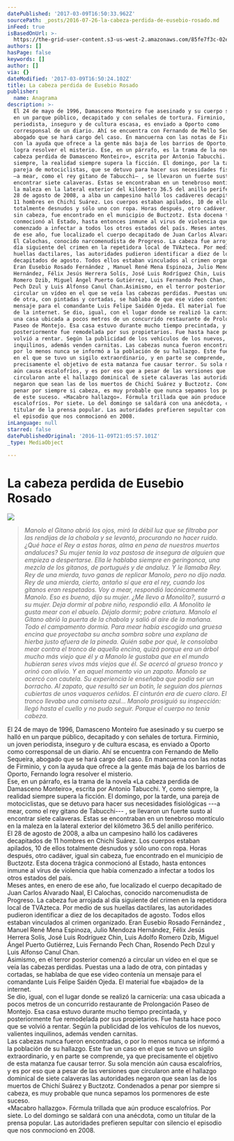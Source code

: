 ```yaml
---
datePublished: '2017-03-09T16:50:33.962Z'
sourcePath: _posts/2016-07-26-la-cabeza-perdida-de-eusebio-rosado.md
inFeed: true
isBasedOnUrl: >-
  https://the-grid-user-content.s3-us-west-2.amazonaws.com/85fe7f3c-02e3-4c48-82b9-9589d559d067.jpg
authors: []
hasPage: false
keywords: []
author: []
via: {}
dateModified: '2017-03-09T16:50:24.102Z'
title: La cabeza perdida de Eusebio Rosado
publisher:
  name: Anagrama
description: >-
  El 24 de mayo de 1996, Damasceno Monteiro fue asesinado y su cuerpo se halló
  en un parque público, decapitado y con señales de tortura. Firminio, un joven
  periodista, inseguro y de cultura escasa, es enviado a Oporto como
  corresponsal de un diario. Ahí se encuentra con Fernando de Mello Sequeira,
  abogado que se hará cargo del caso. En mancuerna con las notas de Firminio, y
  con la ayuda que ofrece a la gente más baja de los barrios de Oporto, Fernando
  logra resolver el misterio. Ese, en un párrafo, es la trama de la novela «La
  cabeza perdida de Damasceno Monteiro», escrita por Antonio Tabucchi. Y, como
  siempre, la realidad siempre supera la ficción. El domingo, por la tarde, una
  pareja de motociclistas, que se detuvo para hacer sus necesidades fisiológicas
  —a mear, como el rey gitano de Tabucchi— , se llevaron un fuerte susto al
  encontrar siete calaveras. Estas se encontraban en un tenebroso montículo en
  la maleza en la lateral exterior del kilómetro 36.5 del anillo periférico. El
  28 de agosto de 2008, a alba un campesino halló los cadáveres decapitados de
  11 hombres en Chichí Suárez. Los cuerpos estaban apilados, 10 de ellos
  totalmente desnudos y sólo uno con ropa. Horas después, otro cadáver, igual
  sin cabeza, fue encontrado en el municipio de Buctzotz. Esta docena trágica
  conmocionó al Estado, hasta entonces inmune al virus de violencia que había
  comenzado a infectar a todos los otros estados del país. Meses antes, en enero
  de ese año, fue localizado el cuerpo decapitado de Juan Carlos Alvarado Naal,
  El Calochas, conocido narcomenudista de Progreso. La cabeza fue arrojada al
  día siguiente del crimen en la repetidora local de TVAzteca. Por medio de sus
  huellas dactilares, las autoridades pudieron identificar a diez de los
  decapitados de agosto. Todos ellos estaban vinculados al crimen organizado.
  Eran Eusebio Rosado Fernández , Manuel René Mena Espinoza, Julio Mendoza
  Hernández, Félix Jesús Herrera Solís, José Luis Rodríguez Chin, Luis Adolfo
  Romero Dzib, Miguel Ángel Puerto Gutiérrez, Luis Fernando Pech Chan, Rosendo
  Pech Dzul y Luis Alfonso Canul Chan.Asimismo, en el terror posterior comenzó a
  circular un vídeo en el que se veía las cabezas perdidas. Puestas una a lado
  de otra, con pintadas y cortadas, se hablaba de que ese video contenía un
  mensaje para el comandante Luis Felipe Saidén Ojeda. El material fue «bajado»
  de la internet. Se dio, igual, con el lugar donde se realizó la carnicería:
  una casa ubicada a pocos metros de un concurrido restaurante de Prolongación
  Paseo de Montejo. Esa casa estuvo durante mucho tiempo precintada, y
  posteriormente fue remodelada por sus propietarios. Fue hasta hace poco que se
  volvió a rentar. Según la publicidad de los vehículos de los nuevos, valientes
  inquilinos, además venden carnitas. Las cabezas nunca fueron encontradas, o
  por lo menos nunca se informó a la población de su hallazgo. Este fue un caso
  en el que se tuvo un sigilo extraordinario, y en parte se comprende, ya que
  precisamente el objetivo de esta matanza fue causar terror. Su sola mención
  aún causa escalofríos, y es por eso que a pesar de las versiones que
  circularon ante el hallazgo dominical de siete calaveras las autoridades
  negaron que sean las de los muertos de Chichí Suárez y Buctzotz. Condenados a
  penar por siempre si cabeza, es muy probable que nunca sepamos los pormenores
  de este suceso. «Macabro hallazgo». Fórmula trillada que aún produce
  escalofríos. Por siete. Lo del domingo se saldará con una anécdota, como un
  titular de la prensa popular. Las autoridades prefieren sepultar con silencio
  el episodio que nos conmocionó en 2008.
inLanguage: null
starred: false
datePublishedOriginal: '2016-11-09T21:05:57.101Z'
_type: MediaObject

---
```

# La cabeza perdida de Eusebio Rosado
![](https://the-grid-user-content.s3-us-west-2.amazonaws.com/85fe7f3c-02e3-4c48-82b9-9589d559d067.jpg)

> _Manolo el Gitano abrió los ojos, miró la débil luz que se filtraba por las rendijas de la chabola y se levantó, procurando no hacer ruido. ¿Qué hace el Rey a estas horas, alma en pena de nuestros muertos andaluces? Su mujer tenía la voz pastosa de insegura de alguien que empieza a despertarse. Ella le hablaba siempre en geringonca, una mezcla de los gitanos, de portugués y de andaluz. Y le llamaba Rey. Rey de una mierda, tuvo ganas de replicar Manolo, pero no dijo nada. Rey de una mierda, cierto, antaño sí que era el rey, cuando los gitanos eran respetados. Voy a mear, respondió lacónicamente Manolo. Eso es bueno, dijo su mujer. ¿Me llevo a Monolito?, susurró a su mujer. Deja dormir al pobre niño, respondió ella. A Monolito le gusta mear con el abuelo. Déjalo dormir; pobre criatura. Manolo el Gitano abrió la puerta de la chabola y salió al aire de la mañana. Todo el campamento dormía. Para mear había escogido una gruesa encina que proyectaba su ancha sombra sobre una explana de hierba justo afuera de la pineda. Quién sabe por qué, le consolaba mear contra el tronco de aquella encina, quizá porque era un árbol mucho más viejo que él y a Manolo le gustaba que en el mundo hubieran seres vivos más viejos que él. Se acercó al grueso tronco y orinó con alivio. Y en aquel momento vio un zapato. Manolo se acercó con cautela. Su experiencia le enseñaba que podía ser un borracho. Al zapato, que resultó ser un botín, le seguían dos piernas cubiertas de unos vaqueros ceñidos. El cinturón era de cuero claro. El tronco llevaba una camiseta azul... Manolo prosiguió su inspección: llegó hasta el cuello y no pudo seguir. Porque el cuerpo no tenía cabeza._

El 24 de mayo de 1996, Damasceno Monteiro fue asesinado y su cuerpo se halló en un parque público, decapitado y con señales de tortura. Firminio, un joven periodista, inseguro y de cultura escasa, es enviado a Oporto como corresponsal de un diario. Ahí se encuentra con Fernando de Mello Sequeira, abogado que se hará cargo del caso. En mancuerna con las notas de Firminio, y con la ayuda que ofrece a la gente más baja de los barrios de Oporto, Fernando logra resolver el misterio.   
Ese, en un párrafo, es la trama de la novela «La cabeza perdida de Damasceno Monteiro», escrita por Antonio Tabucchi. Y, como siempre, la realidad siempre supera la ficción. El domingo, por la tarde, una pareja de motociclistas, que se detuvo para hacer sus necesidades fisiológicas ---a mear, como el rey gitano de Tabucchi--- , se llevaron un fuerte susto al encontrar siete calaveras. Estas se encontraban en un tenebroso montículo en la maleza en la lateral exterior del kilómetro 36.5 del anillo periférico.   
El 28 de agosto de 2008, a alba un campesino halló los cadáveres decapitados de 11 hombres en Chichí Suárez. Los cuerpos estaban apilados, 10 de ellos totalmente desnudos y sólo uno con ropa. Horas después, otro cadáver, igual sin cabeza, fue encontrado en el municipio de Buctzotz. Esta docena trágica conmocionó al Estado, hasta entonces inmune al virus de violencia que había comenzado a infectar a todos los otros estados del país.   
Meses antes, en enero de ese año, fue localizado el cuerpo decapitado de Juan Carlos Alvarado Naal, El Calochas, conocido narcomenudista de Progreso. La cabeza fue arrojada al día siguiente del crimen en la repetidora local de TVAzteca. Por medio de sus huellas dactilares, las autoridades pudieron identificar a diez de los decapitados de agosto. Todos ellos estaban vinculados al crimen organizado. Eran Eusebio Rosado Fernández , Manuel René Mena Espinoza, Julio Mendoza Hernández, Félix Jesús Herrera Solís, José Luis Rodríguez Chin, Luis Adolfo Romero Dzib, Miguel Ángel Puerto Gutiérrez, Luis Fernando Pech Chan, Rosendo Pech Dzul y Luis Alfonso Canul Chan.  
Asimismo, en el terror posterior comenzó a circular un vídeo en el que se veía las cabezas perdidas. Puestas una a lado de otra, con pintadas y cortadas, se hablaba de que ese video contenía un mensaje para el comandante Luis Felipe Saidén Ojeda. El material fue «bajado» de la internet.   
Se dio, igual, con el lugar donde se realizó la carnicería: una casa ubicada a pocos metros de un concurrido restaurante de Prolongación Paseo de Montejo. Esa casa estuvo durante mucho tiempo precintada, y posteriormente fue remodelada por sus propietarios. Fue hasta hace poco que se volvió a rentar. Según la publicidad de los vehículos de los nuevos, valientes inquilinos, además venden carnitas.   
Las cabezas nunca fueron encontradas, o por lo menos nunca se informó a la población de su hallazgo. Este fue un caso en el que se tuvo un sigilo extraordinario, y en parte se comprende, ya que precisamente el objetivo de esta matanza fue causar terror. Su sola mención aún causa escalofríos, y es por eso que a pesar de las versiones que circularon ante el hallazgo dominical de siete calaveras las autoridades negaron que sean las de los muertos de Chichí Suárez y Buctzotz. Condenados a penar por siempre si cabeza, es muy probable que nunca sepamos los pormenores de este suceso.   
«Macabro hallazgo». Fórmula trillada que aún produce escalofríos. Por siete. Lo del domingo se saldará con una anécdota, como un titular de la prensa popular. Las autoridades prefieren sepultar con silencio el episodio que nos conmocionó en 2008\.